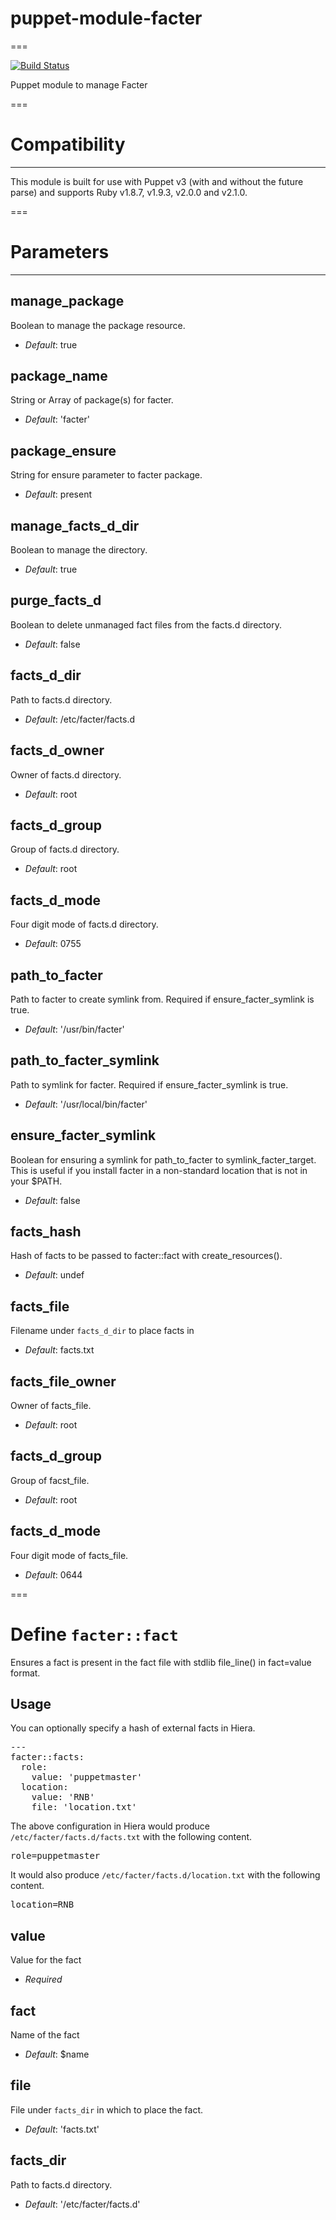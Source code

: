 # puppet-module-facter
===

[![Build Status](https://travis-ci.org/ghoneycutt/puppet-module-facter.png?branch=master)](https://travis-ci.org/ghoneycutt/puppet-module-facter)

Puppet module to manage Facter

===

# Compatibility
---------------
This module is built for use with Puppet v3 (with and without the future parse)
and supports Ruby v1.8.7, v1.9.3, v2.0.0 and v2.1.0.

===

# Parameters
------------

manage_package
--------------
Boolean to manage the package resource.

- *Default*: true

package_name
------------
String or Array of package(s) for facter.

- *Default*: 'facter'

package_ensure
--------------
String for ensure parameter to facter package.

- *Default*: present

manage_facts_d_dir
------------------
Boolean to manage the directory.

- *Default*: true

purge_facts_d
-------------
Boolean to delete unmanaged fact files from the facts.d directory.

- *Default*: false

facts_d_dir
-----------
Path to facts.d directory.

- *Default*: /etc/facter/facts.d

facts_d_owner
-------------
Owner of facts.d directory.

- *Default*: root

facts_d_group
-------------
Group of facts.d directory.

- *Default*: root

facts_d_mode
------------
Four digit mode of facts.d directory.

- *Default*: 0755

path_to_facter
--------------
Path to facter to create symlink from.  Required if ensure_facter_symlink is true.

- *Default*: '/usr/bin/facter'

path_to_facter_symlink
----------------------
Path to symlink for facter.  Required if ensure_facter_symlink is true.

- *Default*: '/usr/local/bin/facter'

ensure_facter_symlink
---------------------
Boolean for ensuring a symlink for path_to_facter to symlink_facter_target. This is useful if you install facter in a non-standard location that is not in your $PATH.

- *Default*: false

facts_hash
----------
Hash of facts to be passed to facter::fact with create_resources().

- *Default*: undef

facts_file
----------
Filename under `facts_d_dir` to place facts in

- *Default*: facts.txt

facts_file_owner
----------------
Owner of facts_file.

- *Default*: root

facts_d_group
-------------
Group of facst_file.

- *Default*: root

facts_d_mode
------------
Four digit mode of facts_file.

- *Default*: 0644

===

# Define `facter::fact`

Ensures a fact is present in the fact file with stdlib file_line() in fact=value format.

## Usage
You can optionally specify a hash of external facts in Hiera.
<pre>
---
facter::facts:
  role:
    value: 'puppetmaster'
  location:
    value: 'RNB'
    file: 'location.txt'
</pre>

The above configuration in Hiera would produce `/etc/facter/facts.d/facts.txt` with the following content.
<pre>
role=puppetmaster
</pre>

It would also produce `/etc/facter/facts.d/location.txt` with the following content.
<pre>
location=RNB
</pre>

value
-----
Value for the fact

- *Required*

fact
----
Name of the fact

- *Default*: $name

file
----
File under `facts_dir` in which to place the fact.

- *Default*: 'facts.txt'

facts_dir
---------
Path to facts.d directory.

- *Default*: '/etc/facter/facts.d'
